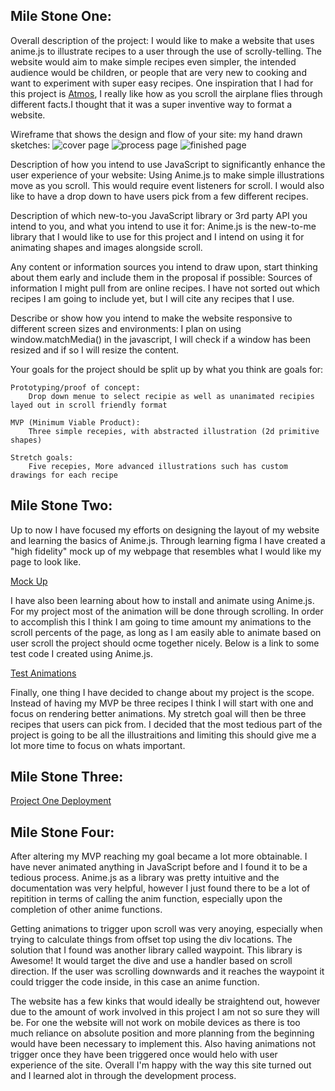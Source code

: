 Mile Stone One:
--------------------------------
Overall description of the project:
    I would like to make a website that uses anime.js to illustrate recipes to a user through the use of scrolly-telling. The website would aim to make simple recipes even simpler, the intended audience would be children, or people that are very new to cooking and want to experiment with super easy recipes. One inspiration that I had for this project is [Atmos](https://atmos.leeroy.ca), I really like how as you scroll the airplane flies through different facts.I thought that it was a super inventive way to format a website.

Wireframe that shows the design and flow of your site:
    my hand drawn sketches:
    ![cover page](Group-PDF-Export_page_1.jpeg) 
    ![process page](Group-PDF-Export_page_2.jpeg)
    ![finished page](Group-PDF-Export_page_3.jpeg) 

Description of how you intend to use JavaScript to significantly enhance the user experience of your website:
    Using Anime.js to make simple illustrations move as you scroll. This would require event listeners for scroll. I would also like to have a drop down to have users pick from a few different recipes.

Description of which new-to-you JavaScript library or 3rd party API you intend to you, and what you intend to use it for:
    Anime.js is the new-to-me library that I would like to use for this project and I intend on using it for animating shapes and images alongside scroll.

Any content or information sources you intend to draw upon, start thinking about them early and include them in the proposal if possible:
    Sources of information I might pull from are online recipes. I have not sorted out which recipes I am going to include yet, but I will cite any recipes that I use.

Describe or show how you intend to make the website responsive to different screen sizes and environments:
    I plan on using window.matchMedia() in the javascript, I will check if a window has been resized and if so I will resize the content. 

Your goals for the project should be split up by what you think are goals for:
    
    Prototyping/proof of concept:
        Drop down menue to select recipie as well as unanimated recipies layed out in scroll friendly format

    MVP (Minimum Viable Product):
        Three simple recepies, with abstracted illustration (2d primitive shapes)

    Stretch goals:
        Five recepies, More advanced illustrations such has custom drawings for each recipe


Mile Stone Two:
--------------------------------

Up to now I have focused my efforts on designing the layout of my website and learning the basics of Anime.js. Through learning figma I have created a "high fidelity" mock up of my webpage that resembles what I would like my page to look like.

[Mock Up](https://www.figma.com/design/3hf3KFyFOf3J5LMHdvjCjM/HF-recipease?node-id=9-356&t=OJBx5Z9oOokUOUbk-1)

I have also been learning about how to install and animate using Anime.js. For my project most of the animation will be done through scrolling. In order to accomplish this I think I am going to time amount my animations to the scroll percents of the page, as long as I am easily able to animate based on user scroll the project should ocme together nicely. Below is a link to some test code I created using Anime.js.

[Test Animations](https://github.com/WolfgangLoud/ATLS-4630-FA24/blob/b36f2f6484d9c084770dc13e1b81cc8aa6c3c6a0/projectOne/main.js)

Finally, one thing I have decided to change about my project is the scope. Instead of having my MVP be three recipes I think I will start with one and focus on rendering better animations. My stretch goal will then be three recipes that users can pick from. I decided that the most tedious part of the project is going to be all the illustraitions and limiting this should give me a lot more time to focus on whats important.


Mile Stone Three:
--------------------------------

[Project One Deployment](https://atls-4630-fa-24-5742.vercel.app/)

Mile Stone Four:
-----------------------------------------------------------
After altering my MVP reaching my goal became a lot more obtainable. I have never animated anything in JavaScript before and I found it to be a tedious process. Anime.js as a library was pretty intuitive and the documentation was very helpful, however I just found there to be a lot of repitition in terms of calling the anim function, especially upon the completion of other anime functions. 

Getting animations to trigger upon scroll was very anoying, especially when trying to calculate things from offset top using the div locations. The solution that I found was another library called waypoint. This library is Awesome! It would target the dive and use a handler based on scroll direction. If the user was scrolling downwards and it reaches the waypoint it could trigger the code inside, in this case an anime function.

The website has a few kinks that would ideally be straightend out, however due to the amount of work involved in this project I am not so sure they will be. For one the website will not work on mobile devices as there is too much reliance on absolute position and more planning from the beginning would have been necessary to implement this. Also having animations not trigger once they have been triggered once would helo with user experience of the site. Overall I'm happy with the way this site turned out and I learned alot in through the development process.





